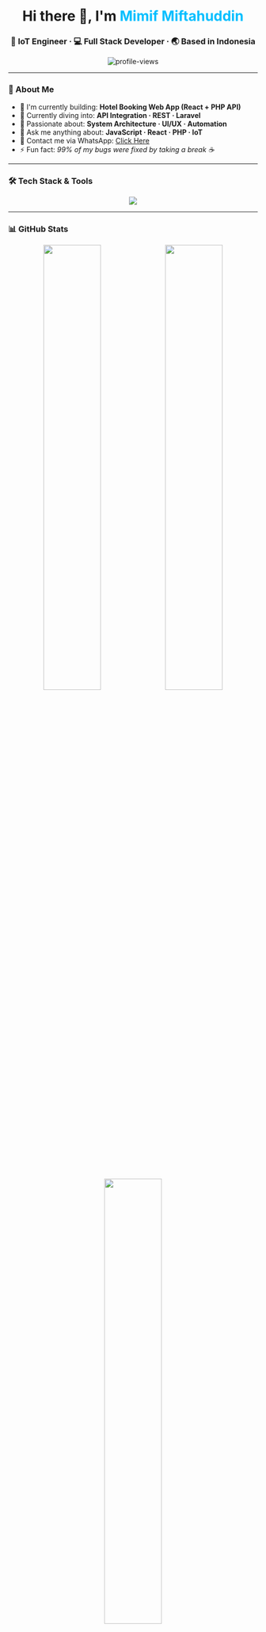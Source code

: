 <h1 align="center">Hi there 👋, I'm <span style="color:#00BFFF;">Mimif Miftahuddin</span></h1>
<h3 align="center">🚀 IoT Engineer · 💻 Full Stack Developer · 🌏 Based in Indonesia</h3>

<p align="center">
  <img src="https://komarev.com/ghpvc/?username=mimipss&label=Profile%20views&color=brightgreen&style=flat-square" alt="profile-views" />
</p>

---

### 🌟 About Me

- 🔭 I'm currently building: **Hotel Booking Web App (React + PHP API)**
- 🌱 Currently diving into: **API Integration · REST · Laravel**
- 🧠 Passionate about: **System Architecture · UI/UX · Automation**
- 💬 Ask me anything about: **JavaScript · React · PHP · IoT**
- 📱 Contact me via WhatsApp: [Click Here](https://wa.me/6282116420106)
- ⚡ Fun fact: *99% of my bugs were fixed by taking a break ☕*

---

### 🛠 Tech Stack & Tools

<p align="center">
  <img src="https://skillicons.dev/icons?i=js,react,php,laravel,mysql,nodejs,html,css,tailwind,git,github,vscode,arduino" />
</p>

---

### 📊 GitHub Stats

<p align="center">
  <img src="https://github-readme-stats.vercel.app/api?username=mimipss&show_icons=true&theme=radical&border_radius=10&hide_border=false" width="48%" />
  <img src="https://github-readme-streak-stats.herokuapp.com/?user=mimipss&theme=radical&border_radius=10" width="48%" />
</p>

<p align="center">
  <img src="https://github-readme-stats.vercel.app/api/top-langs/?username=mimipss&layout=compact&theme=radical&border_radius=10" width="48%" />
</p>

---

### 🔗 Connect With Me

<p align="center">
  <a href="https://linkedin.com/in/mimif-miftahuddin-a54b16290" target="_blank">
    <img src="https://img.shields.io/badge/-LinkedIn-0A66C2?style=for-the-badge&logo=linkedin&logoColor=white" />
  </a>
  <a href="https://wa.me/6282116420106" target="_blank">
    <img src="https://img.shields.io/badge/-WhatsApp-25D366?style=for-the-badge&logo=whatsapp&logoColor=white" />
  </a>
  <a href="https://instagram.com/111mpss" target="_blank">
    <img src="https://img.shields.io/badge/-Instagram-E4405F?style=for-the-badge&logo=instagram&logoColor=white" />
  </a>
  <a href="mailto:mivzzajaa@gmail.com" target="_blank">
    <img src="https://img.shields.io/badge/-Email-D14836?style=for-the-badge&logo=gmail&logoColor=white" />
  </a>
</p>

---

### 💡 Quote of the Day

<p align="center">
  <img src="https://readme-typing-svg.demolab.com?font=Fira+Code&size=22&duration=4000&pause=1000&center=true&vCenter=true&width=435&lines=Believe+you+can,+and+you're+halfway+there.;Keep+going,+even+when+it+gets+tough!;Code.+Debug.+Repeat.🚀" />
</p>

<p align="center">
  <img src="https://media.giphy.com/media/v1.Y2lkPTc5MGI3NjExZGVsYzdjcDJ4cGxkdzZ5NmJrbjFhMm1uY2djdWY2Y3N1ZHV5YmJvYiZlcD12MV9naWZzX3NlYXJjaCZjdD1n/hp3dmE0VU0xNq/giphy.gif" width="250" alt="funny debugging gif" />
</p>
